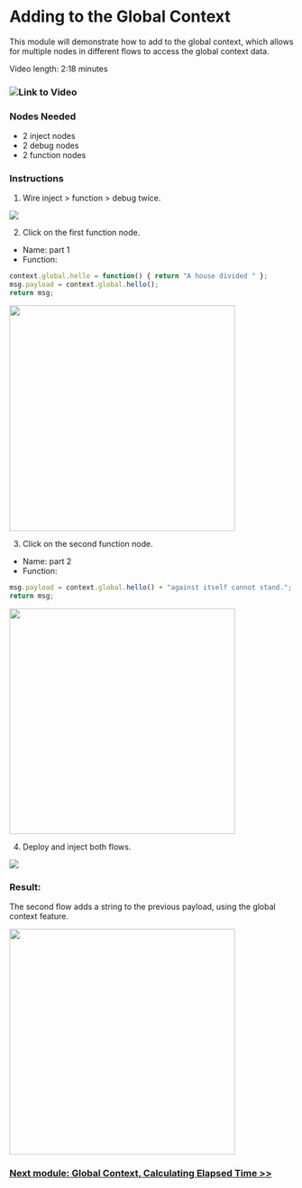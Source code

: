 # Adding to the Global Context

This module will demonstrate how to add to the global context, which allows for multiple nodes in different flows to access the global context data. 

Video length: 2:18 minutes

### ![Link to Video](https://youtu.be/O9IjB-d-ow4)

<h3>Nodes Needed</h3>

- 2 inject nodes
- 2 debug nodes
- 2 function nodes

<h3>Instructions</h3>

1. Wire inject > function > debug twice.

<img src="../Chapter%201%20-%20Getting%20Started/Screenshots/flow_w:o_names.png" width="">

2. Click on the first function node.

  - Name: part 1
  - Function: 
 
``` javascript
context.global.hello = function() { return "A house divided " };
msg.payload = context.global.hello();
return msg;
```

<img src="../Chapter%201%20-%20Getting%20Started/Screenshots/function_part1.png" width="400">

3. Click on the second function node.

  - Name: part 2
  - Function:
  
``` javascript
msg.payload = context.global.hello() + "against itself cannot stand.";
return msg;
```

<img src="../Chapter%201%20-%20Getting%20Started/Screenshots/function_part2.png" width="400">

4. Deploy and inject both flows. 

<img src="../Chapter%201%20-%20Getting%20Started/Screenshots/flow_w_names.png" width="">

### Result: 

The second flow adds a string to the previous payload, using the global context feature.

<img src="../Chapter%201%20-%20Getting%20Started/Screenshots/Global_context_result.png" width="400">

### [Next module: Global Context, Calculating Elapsed Time >>](../Chapter%204%20-%20Function%20Nodes/2.%20Global%20Context/Global%20Context%2C%20Calculating%20Elapsed%20Time.md)
